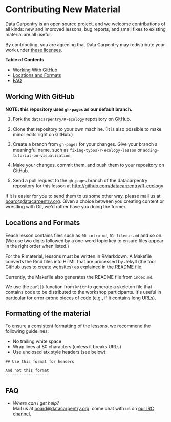 # Contributing New Material

Data Carpentry is an open source project, and we welcome contributions of all
kinds: new and improved lessons, bug reports, and small fixes to existing
material are all useful.

By contributing, you are agreeing that Data Carpentry may redistribute your work
under [these licenses](LICENSE.md).


**Table of Contents**

*   [Working With GitHub](#working-with-github)
*   [Locations and Formats](#locations-and-formats)
*   [FAQ](#faq)


## Working With GitHub

**NOTE: this repository uses `gh-pages` as our default branch.**

1.  Fork the `datacarpentry/R-ecology` repository on GitHub.

2.  Clone that repository to your own machine. (It is also possible to make minor edits right on GitHub.)

3.  Create a branch from `gh-pages` for your changes.
    Give your branch a meaningful name,
    such as `fixing-typos-r-ecology-lesson`
    or `adding-tutorial-on-visualization`.

4.  Make your changes, commit them, and push them to your repository on GitHub.

5.  Send a pull request to the `gh-pages` branch of the datacarpentry
    repository for this lesson at http://github.com/datacarpentry/R-ecology

If it is easier for you to send them to us some other way,
please mail us at
[board@datacarpentry.org](mailto:board@datacarpentry.org).
Given a choice between you creating content or wrestling with Git,
we'd rather have you doing the former.


## Locations and Formats

Eeach lesson contains files such as `00-intro.md`, `01-filedir.md` and so on.
(We use two digits followed by a one-word topic key to ensure files appear in
the right order when listed.)

For the R material, lessons must be written in RMarkdown. A Makefile converts
the Rmd files into HTML that are processed by Jekyll (the tool GitHub uses to
create websites) as explained in [the README file](README.md).

Currently, the Makefile also generates the README file from `index.md`.

We use the `purl()` function from `knitr` to generate a skeleton file that
contains code to be distributed to the workshop participants. It's useful in
particular for error-prone pieces of code (e.g., if it contains long URLs).

## Formatting of the material

To ensure a consistent formatting of the lessons, we recommend the following
guidelines:

* No trailing white space
* Wrap lines at 80 characters (unless it breaks URLs)
* Use unclosed atx style headers (see below):

```
## Use this format for headers

And not this format
-------------------
```

## FAQ

*   *Where can I get help?*
    <br/>
    Mail us at [board@datacarpentry.org](mailto:board@datacarpentry.org),
    come chat with us on [our IRC channel](irc://moznet/sciencelab),
